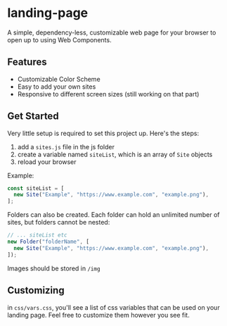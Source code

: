 # landing-page

A simple, dependency-less, customizable web page for your browser to open up to using Web Components.

## Features

- Customizable Color Scheme
- Easy to add your own sites
- Responsive to different screen sizes (still working on that part)

## Get Started

Very little setup is required to set this project up. Here's the steps:

1. add a `sites.js` file in the js folder
2. create a variable named `siteList`, which is an array of `Site` objects
3. reload your browser

Example:

```js
const siteList = [
  new Site("Example", "https://www.example.com", "example.png"),
];
```

Folders can also be created. Each folder can hold an unlimited number of sites,
but folders cannot be nested:

```js
// ... siteList etc
new Folder("folderName", [
  new Site("Example", "https://www.example.com", "example.png"),
]);
```

Images should be stored in `/img`

## Customizing

in `css/vars.css`, you'll see a list of css variables that can be used on your
landing page. Feel free to customize them however you see fit.
